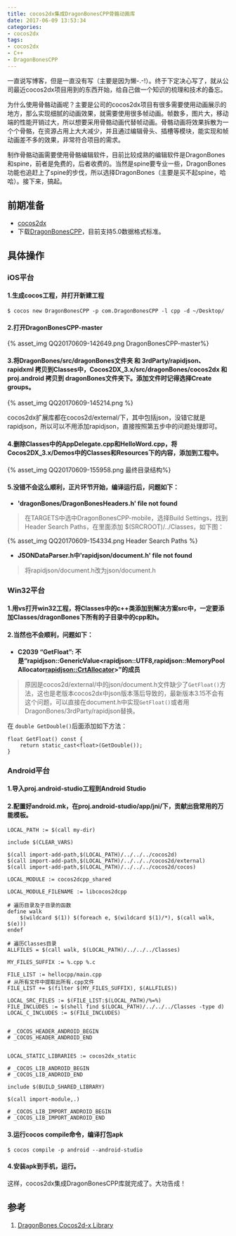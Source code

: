 ```yaml
---
title: cocos2dx集成DragonBonesCPP骨骼动画库
date: 2017-06-09 13:53:34
categories:
- cocos2dx
tags:
- cocos2dx
- C++
- DragonBonesCPP
---
```


一直说写博客，但是一直没有写（主要是因为懒-.-!）。终于下定决心写了，就从公司最近cocos2dx项目用到的东西开始，给自己做一个知识的梳理和技术的备忘。

为什么使用骨骼动画呢？主要是公司的cocos2dx项目有很多需要使用动画展示的地方，那么实现细腻的动画效果，就需要使用很多帧动画。帧数多，图片大，移动端的性能开销过大，所以想要采用骨骼动画代替帧动画。骨骼动画将效果拆散为一个个骨骼，在资源占用上大大减少，并且通过编辑骨头、插槽等模块，能实现和帧动画差不多的效果，非常符合项目的需求。

制作骨骼动画需要使用骨骼编辑软件，目前比较成熟的编辑软件是DragonBones和spine，前者是免费的，后者收费的。当然是spine要专业一些，DragonBones功能也追赶上了spine的步伐，所以选择DragonBones（主要是买不起spine，哈哈）。接下来，搞起。

## 前期准备
* [cocos2dx](https://github.com/cocos2d/cocos2d-x)
* 下载[DragonBonesCPP](https://github.com/DragonBones/DragonBonesCPP)，目前支持5.0数据格式标准。
  

## 具体操作
### iOS平台

#### 1.生成cocos工程，并打开新建工程

`$ cocos new DragonBonesCPP -p com.DragonBonesCPP -l cpp -d ~/Desktop/`

#### 2.打开DragonBonesCPP-master
{% asset_img QQ20170609-142649.png  DragonBonesCPP-master%}

#### 3.将DragonBones/src/dragonBones文件夹 和 3rdParty/rapidjson、rapidxml 拷贝到Classes中，Cocos2DX_3.x/src/dragonBones/cocos2dx 和 proj.android 拷贝到 dragonBones文件夹下。添加文件时记得选择Create groups。
{% asset_img QQ20170609-145214.png  %} 

cocos2dx扩展库都在cocos2d/external/下，其中包括json，没错它就是rapidjson，所以可以不用添加rapidjson，直接按照第五步中的问题处理即可。

#### 4.删除Classes中的AppDelegate.cpp和HelloWord.cpp，将Cocos2DX_3.x/Demos中的Classes和Resources下的内容，添加到工程中。

{% asset_img QQ20170609-155958.png  最终目录结构%}

#### 5.没错不会这么顺利，正片环节开始，编译运行后，问题如下：

* **'dragonBones/DragonBonesHeaders.h' file not found**

>在TARGETS中选中DragonBonesCPP-mobile，选择Build Settings，找到Header Search Paths，在里面添加 $(SRCROOT)/../Classes，如下图：

{% asset_img QQ20170609-154334.png Header Search Paths %}

* **JSONDataParser.h中'rapidjson/document.h' file not found**

>将rapidjson/document.h改为json/document.h

### Win32平台

#### 1.用vs打开win32工程，将Classes中的c++类添加到解决方案src中，一定要添加Classes/dragonBones下所有的子目录中的cpp和h。

#### 2.当然也不会顺利，问题如下：

* **C2039	“GetFloat”: 不是“rapidjson::GenericValue<rapidjson::UTF8<char>,rapidjson::MemoryPoolAllocator<rapidjson::CrtAllocator>>”的成员**

>原因是cocos2d/external/中的json/document.h文件缺少了`GetFloat()`方法，这也是老版本cocos2dx中json版本落后导致的，最新版本3.15不会有这个问题，可以直接在document.h中实现`GetFloat()`或者用DragonBones/3rdParty/rapidjson替换。

在 `double GetDouble()`后面添加如下方法：

```
float GetFloat() const {
    return static_cast<float>(GetDouble());
}
```

### Android平台

#### 1.导入proj.android-studio工程到Android Studio

#### 2.配置好android.mk，在proj.android-studio/app/jni/下，贡献出我常用的万能模板。
```
LOCAL_PATH := $(call my-dir)

include $(CLEAR_VARS)

$(call import-add-path,$(LOCAL_PATH)/../../../cocos2d)
$(call import-add-path,$(LOCAL_PATH)/../../../cocos2d/external)
$(call import-add-path,$(LOCAL_PATH)/../../../cocos2d/cocos)

LOCAL_MODULE := cocos2dcpp_shared

LOCAL_MODULE_FILENAME := libcocos2dcpp

# 遍历目录及子目录的函数
define walk
    $(wildcard $(1)) $(foreach e, $(wildcard $(1)/*), $(call walk, $(e)))
endef

# 遍历Classes目录
ALLFILES = $(call walk, $(LOCAL_PATH)/../../../Classes)

MY_FILES_SUFFIX := %.cpp %.c

FILE_LIST := hellocpp/main.cpp
# 从所有文件中提取出所有.cpp文件
FILE_LIST += $(filter $(MY_FILES_SUFFIX), $(ALLFILES))

LOCAL_SRC_FILES := $(FILE_LIST:$(LOCAL_PATH)/%=%)
FILE_INCLUDES := $(shell find $(LOCAL_PATH)/../../../Classes -type d)
LOCAL_C_INCLUDES := $(FILE_INCLUDES)


# _COCOS_HEADER_ANDROID_BEGIN
# _COCOS_HEADER_ANDROID_END


LOCAL_STATIC_LIBRARIES := cocos2dx_static

# _COCOS_LIB_ANDROID_BEGIN
# _COCOS_LIB_ANDROID_END

include $(BUILD_SHARED_LIBRARY)

$(call import-module,.)

# _COCOS_LIB_IMPORT_ANDROID_BEGIN
# _COCOS_LIB_IMPORT_ANDROID_END
```

#### 3.运行cocos compile命令，编译打包apk
`$ cocos compile -p android --android-studio`

#### 4.安装apk到手机，运行。

这样，cocos2dx集成DragonBonesCPP库就完成了。大功告成！

## 参考
1. [DragonBones Cocos2d-x Library](https://github.com/DragonBones/DragonBonesCPP/tree/master/Cocos2DX_3.x)


 

